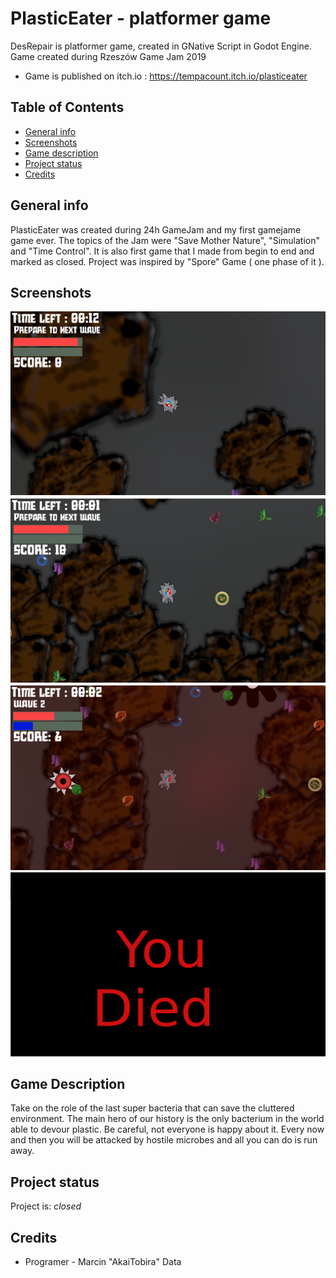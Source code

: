 # PlasticEater - platformer game

DesRepair is platformer game, created in GNative Script in Godot Engine.
Game created during Rzeszów Game Jam 2019
* Game is published on itch.io : https://tempacount.itch.io/plasticeater

## Table of Contents
* [General info](#general-info)
* [Screenshots](#screenshots)
* [Game description](#game-description)
* [Project status](#project-status)
* [Credits](#credits)

## General info

PlasticEater was created during 24h GameJam and my first gamejame game ever. 
The topics of the Jam were "Save Mother Nature", "Simulation" and "Time Control".
It is also first game that I made from begin to end and marked as closed.
Project was inspired by "Spore" Game ( one phase of it ). 

## Screenshots
![Alt text](/images/S01.PNG?raw=true "Optional Title")
![Alt text](/images/S04.PNG?raw=true "Optional Title")
![Alt text](/images/S02.PNG?raw=true "Optional Title")
![Alt text](/images/S03.PNG?raw=true "Optional Title")
## Game Description
Take on the role of the last super bacteria that can save the cluttered environment. The main hero of our history is the only bacterium in the world able to devour plastic. Be careful, not everyone is happy about it. Every now and then you will be attacked by hostile microbes and all you can do is run away.
## Project status
Project is: _closed_

## Credits 
* Programer - Marcin "AkaiTobira" Data


 
 
